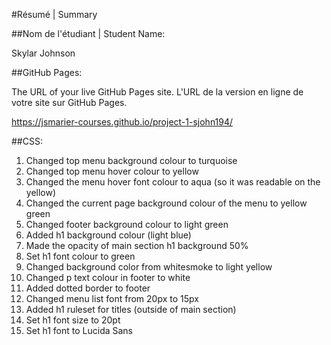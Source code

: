 #Résumé | Summary

##Nom de l'étudiant | Student Name: 

Skylar Johnson

##GitHub Pages: 

The URL of your live GitHub Pages site. L'URL de la version en ligne de votre site sur GitHub Pages.

https://jsmarier-courses.github.io/project-1-sjohn194/

##CSS:

1. Changed top menu background colour to turquoise
2. Changed top menu hover colour to yellow
3. Changed the menu hover font colour to aqua (so it was readable on the yellow)
4. Changed the current page background colour of the menu to yellow green
5. Changed footer background colour to light green
6. Added h1 background colour (light blue)
7. Made the opacity of main section h1 background 50%
8. Set h1 font colour to green
9. Changed background color from whitesmoke to light yellow
10. Changed p text colour in footer to white
11. Added dotted border to footer
12. Changed menu list font from 20px to 15px
13. Added h1 ruleset for titles (outside of main section)
14. Set h1 font size to 20pt
15. Set h1 font to Lucida Sans
